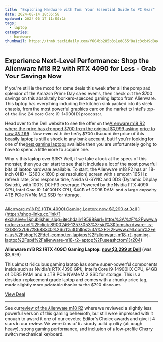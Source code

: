 ```yaml
---
title: "Exploring Hardware with Tom: Your Essential Guide to PC Gear"
date: 2024-08-14 18:56:58
updated: 2024-08-17 11:58:18
tags:
  - laptop
categories:
  - hardware
thumbnail: https://thmb.techidaily.com/f604bb285b3b1ed855f8a1c3cb89d8ee4bdb35648e96e12c93c90dd39a83f971.jpg
---
```


## Experience Next-Level Performance: Shop the Alienware M18 R2 with RTX 4090 for Less - Grab Your Savings Now

If you're still in the mood for some deals this week after all the pomp and splendor of the Amazon Prime Day sales events, then check out the $700 savings on this absolutely bonkers-specced gaming laptop from Alienware. This laptop has everything including the kitchen sink packed into its sleek chassis, from the most powerful graphics card on the market to Intel's top-of-the-line 24-core Core i9-14900HX processor.

 Head over to the Dell website to see the offer on the[Alienware m18 R2 where the price has dropped $700 from the original $3,999 asking price to now $3,299](https://shop-links.co/link/?exclusive=1&publisher_slug=itechdaily19598&url=https%3A%2F%2Fwww.anrdoezrs.net%2Fclick-8900246-12578053%3Fsid%3Dtomshardware-us-9689402708627119496%26url%3Dhttps%3A%2F%2Fwww.dell.com%2Fen-us%2Fshop%2Fdell-computer-laptops%2Falienware-m18-r2-gaming-laptop%2Fspd%2Falienware-m18-r2-laptop%2Fuseashctom18r204) . Now even with the hefty $700 discount the price of this beastly laptop is still a shock to any bank account, but if you're looking for one of the[best gaming laptops](https://tools.techidaily.com) available then you are unfortunately going to have to spend a little more to acquire one.

 Why is this laptop over $3K? Well, if we take a look at the specs of this monster, then you can start to see that it includes a lot of the most powerful bits of laptop hardware available. To start, the Alienware m18 R2 has an 18-inch QHD+ (2560 x 1600 pixel resolution) screen with a smooth 165 Hz refresh rate, 3ms response time, Nvidia G-SYNC and DDS (Dynamic Display Switch), with 100% DCI-P3 coverage. Powered by the Nvidia RTX 4090 GPU, Intel Core i9-14900HX CPU, 64GB of DDR5 RAM, and a large capacity 4TB PCIe NVMe M.2 SSD for storage.

---

[Alienware m18 R2 (RTX 4090) Gaming Laptop: now $3,299 at Dell](https://cdn.mos.cms.futurecdn.net/xywfs6xvogH7esZQiGZa6L-200-100.png "Alienware m18 R2 (RTX 4090) Gaming Laptop: now $3,299 at Dell") ](https://shop-links.co/link/?exclusive=1&publisher_slug=itechdaily19598&url=https%3A%2F%2Fwww.anrdoezrs.net%2Fclick-8900246-12578053%3Fsid%3Dtomshardware-us-1318823706728688330%26url%3Dhttps%3A%2F%2Fwww.dell.com%2Fen-us%2Fshop%2Fdell-computer-laptops%2Falienware-m18-r2-gaming-laptop%2Fspd%2Falienware-m18-r2-laptop%2Fuseashctom18r204)

**Alienware m18 R2 (RTX 4090) Gaming Laptop:** [**now $3,299 at Dell**](https://shop-links.co/link/?exclusive=1&publisher_slug=itechdaily19598&url=https%3A%2F%2Fwww.anrdoezrs.net%2Fclick-8900246-12578053%3Fsid%3Dtomshardware-us-9739848733138620684%26url%3Dhttps%3A%2F%2Fwww.dell.com%2Fen-us%2Fshop%2Fdell-computer-laptops%2Falienware-m18-r2-gaming-laptop%2Fspd%2Falienware-m18-r2-laptop%2Fuseashctom18r204) (was $3,999)  
  
 This almost ridiculous gaming laptop has some super-powerful components inside such as Nvidia's RTX 4090 GPU, Intel's Core i9-14900HX CPU, 64GB of DDR5 RAM, and a 4TB PCIe NVMe M.2 SSD for storage. This is a desktop-replacement grade laptop and comes with a chunky price tag, made slightly more palatable thanks to the $700 discount.  

[View Deal](https://shop-links.co/link/?exclusive=1&publisher_slug=itechdaily19598&url=https%3A%2F%2Fwww.anrdoezrs.net%2Fclick-8900246-12578053%3Fsid%3Dtomshardware-us-1318823706728688330%26url%3Dhttps%3A%2F%2Fwww.dell.com%2Fen-us%2Fshop%2Fdell-computer-laptops%2Falienware-m18-r2-gaming-laptop%2Fspd%2Falienware-m18-r2-laptop%2Fuseashctom18r204)

---

 See our[review of the Alienware m18 R2](https://tools.techidaily.com) where we reviewed a slightly less powerful version of this gaming behemoth, but still were impressed with it enough to award it one of our coveted Editor's Choice awards and give it 4 stars in our review. We were fans of its sturdy build quality (although heavy), strong gaming performance, and inclusion of a low-profile Cherry switch mechanical keyboard.

<ins class="adsbygoogle"
     style="display:block"
     data-ad-format="autorelaxed"
     data-ad-client="ca-pub-7571918770474297"
     data-ad-slot="1223367746"></ins>



<ins class="adsbygoogle"
     style="display:block"
     data-ad-client="ca-pub-7571918770474297"
     data-ad-slot="8358498916"
     data-ad-format="auto"
     data-full-width-responsive="true"></ins>
